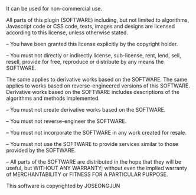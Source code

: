 It can be used for non-commercial use.

All parts of this plugin (SOFTWARE) including, but not limited to algorithms,
Javascript code or CSS code, texts, images and designs are licensed according to this license, unless otherwise stated.

– You have been granted this license explicitly by the copyright holder.

– You must not directly or indirectly license, sub-license, rent, lend, sell, resell, provide for free, reproduce or distribute by any means the SOFTWARE.

The same applies to derivative works based on the SOFTWARE.
The same applies to works based on reverse-engineered versions of this SOFTWARE.
Derivative works based on the SOFTWARE includes descriptions of the algorithms and methods implemented.

– You must not create derivative works based on the SOFTWARE.

– You must not reverse-engineer the SOFTWARE.

– You must not incorporate the SOFTWARE in any work created for resale.

– You must not use the SOFTWARE to provide services similar to those provided by the SOFTWARE.

– All parts of the SOFTWARE are distributed in the hope that they will be useful, but WITHOUT ANY WARRANTY;
without even the implied warranty of MERCHANTABILITY or FITNESS FOR A PARTICULAR PURPOSE.

This software is copyrighted by JOSEONGJUN
